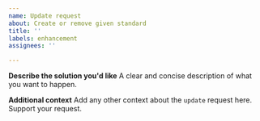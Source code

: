 ```yaml
---
name: Update request
about: Create or remove given standard
title: ''
labels: enhancement
assignees: ''

---
```


**Describe the solution you'd like**
A clear and concise description of what you want to happen.

**Additional context**
Add any other context about the `update` request here. Support your request.
